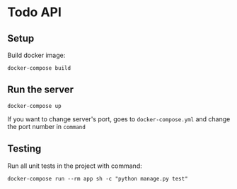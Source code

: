 # Todo API
## Setup
Build docker image:

`docker-compose build`

## Run the server
`docker-compose up`

If you want to change server's port, goes to `docker-compose.yml` and change the port number in `command`

## Testing
Run all unit tests in the project with command:

`docker-compose run --rm app sh -c "python manage.py test"`